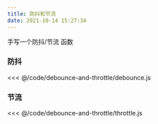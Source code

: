 ```yaml
---
title: 防抖和节流
date: 2021-10-14 15:27:34
---
```


手写一个防抖/节流 函数

<!-- more -->

### 防抖

<<< @/code/debounce-and-throttle/debounce.js

### 节流

<<< @/code/debounce-and-throttle/throttle.js
